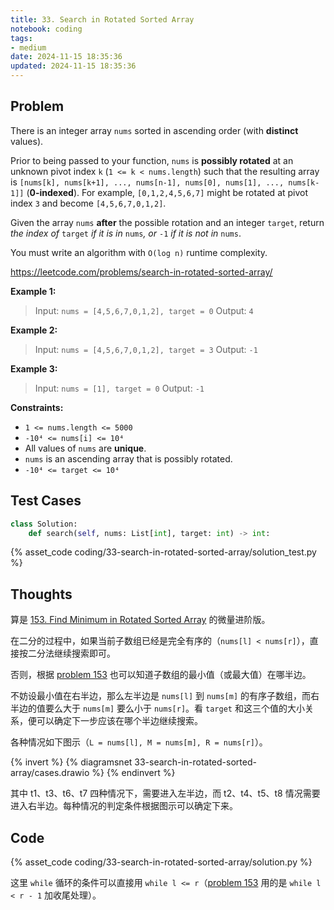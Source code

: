 ```yaml
---
title: 33. Search in Rotated Sorted Array
notebook: coding
tags:
- medium
date: 2024-11-15 18:35:36
updated: 2024-11-15 18:35:36
---
```

## Problem

There is an integer array `nums` sorted in ascending order (with **distinct** values).

Prior to being passed to your function, `nums` is **possibly rotated** at an unknown pivot index `k` (`1 <= k < nums.length`) such that the resulting array is `[nums[k], nums[k+1], ..., nums[n-1], nums[0], nums[1], ..., nums[k-1]]` (**0-indexed**). For example, `[0,1,2,4,5,6,7]` might be rotated at pivot index `3` and become `[4,5,6,7,0,1,2]`.

Given the array `nums` **after** the possible rotation and an integer `target`, return _the index of_ `target` _if it is in_ `nums`_, or_ `-1` _if it is not in_ `nums`.

You must write an algorithm with `O(log n)` runtime complexity.

<https://leetcode.com/problems/search-in-rotated-sorted-array/>

**Example 1:**

> Input: `nums = [4,5,6,7,0,1,2], target = 0`
> Output: `4`

**Example 2:**

> Input: `nums = [4,5,6,7,0,1,2], target = 3`
> Output: `-1`

**Example 3:**

> Input: `nums = [1], target = 0`
> Output: `-1`

**Constraints:**

- `1 <= nums.length <= 5000`
- `-10⁴ <= nums[i] <= 10⁴`
- All values of `nums` are **unique**.
- `nums` is an ascending array that is possibly rotated.
- `-10⁴ <= target <= 10⁴`

## Test Cases

``` python
class Solution:
    def search(self, nums: List[int], target: int) -> int:
```

{% asset_code coding/33-search-in-rotated-sorted-array/solution_test.py %}

## Thoughts

算是 [153. Find Minimum in Rotated Sorted Array](153-find-minimum-in-rotated-sorted-array) 的微量进阶版。

在二分的过程中，如果当前子数组已经是完全有序的（`nums[l] < nums[r]`），直接按二分法继续搜索即可。

否则，根据 [problem 153](153-find-minimum-in-rotated-sorted-array) 也可以知道子数组的最小值（或最大值）在哪半边。

不妨设最小值在右半边，那么左半边是 `nums[l]` 到 `nums[m]` 的有序子数组，而右半边的值要么大于 `nums[m]` 要么小于 `nums[r]`。看 `target` 和这三个值的大小关系，便可以确定下一步应该在哪个半边继续搜索。

各种情况如下图示（`L = nums[l], M = nums[m], R = nums[r]`）。

{% invert %}
{% diagramsnet 33-search-in-rotated-sorted-array/cases.drawio %}
{% endinvert %}

其中 t1、t3、t6、t7 四种情况下，需要进入左半边，而 t2、t4、t5、t8 情况需要进入右半边。每种情况的判定条件根据图示可以确定下来。

## Code

{% asset_code coding/33-search-in-rotated-sorted-array/solution.py %}

这里 `while` 循环的条件可以直接用 `while l <= r`（[problem 153](153-find-minimum-in-rotated-sorted-array) 用的是 `while l < r - 1` 加收尾处理）。
